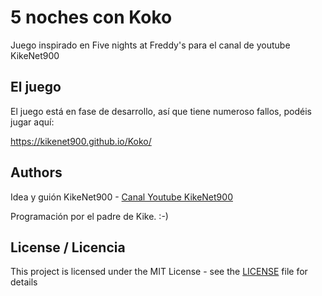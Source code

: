 
# 5 noches con Koko

Juego inspirado en Five nights at Freddy's para el canal de youtube KikeNet900

## El juego

El juego está en fase de desarrollo, así que tiene numeroso fallos, podéis jugar aquí:

https://kikenet900.github.io/Koko/

## Authors

Idea y guión KikeNet900 - [Canal Youtube KikeNet900](https://www.youtube.com/channel/UCftKkIpHVOaERHjkq8qnAdQ)

Programación por el padre de Kike. :-)

## License / Licencia

This project is licensed under the MIT License - see the [LICENSE](LICENSE.md) file for details

